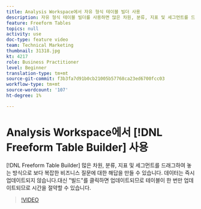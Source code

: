 ```yaml
---
title: Analysis Workspace에서 자유 형식 테이블 빌더 사용
description: 자유 형식 테이블 빌더를 사용하면 많은 차원, 분류, 지표 및 세그먼트를 드래그 앤 드롭하여 보다 복잡한 비즈니스 질문에 대한 해답을 만들 수 있습니다. 데이터는 즉시 업데이트되지 않습니다.대신 "빌드"를 클릭하면 업데이트되므로 테이블이 한 번만 업데이트되므로 시간을 절약할 수 있습니다.
feature: Freeform Tables
topics: null
activity: use
doc-type: feature video
team: Technical Marketing
thumbnail: 31318.jpg
kt: 4217
role: Business Practitioner
level: Beginner
translation-type: tm+mt
source-git-commit: f3b3fa7d91b0cb21005b57768ca23ed6700fcc03
workflow-type: tm+mt
source-wordcount: '107'
ht-degree: 1%

---
```



# Analysis Workspace에서 [!DNL Freeform Table Builder] 사용

[!DNL Freeform Table Builder] 많은 차원, 분류, 지표 및 세그먼트를 드래그하여 놓는 방식으로 보다 복잡한 비즈니스 질문에 대한 해답을 만들 수 있습니다. 데이터는 즉시 업데이트되지 않습니다.대신 &quot;빌드&quot;를 클릭하면 업데이트되므로 테이블이 한 번만 업데이트되므로 시간을 절약할 수 있습니다.

>[!VIDEO](https://video.tv.adobe.com/v/31318/?quality=12)
